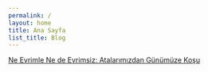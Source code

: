 ```yaml
---
permalink: /
layout: home
title: Ana Sayfa
list_title: Blog
---
```

<!-- Google tag (gtag.js) -->
<script async src="https://www.googletagmanager.com/gtag/js?id=G-5XCEL8VMFG"></script>
<script>
  window.dataLayer = window.dataLayer || [];
  function gtag(){dataLayer.push(arguments);}
  gtag('js', new Date());

  gtag('config', 'G-5XCEL8VMFG');
</script>


[Ne Evrimle Ne de Evrimsiz: Atalarımızdan Günümüze Koşu](blog_posts/article1.md) 
